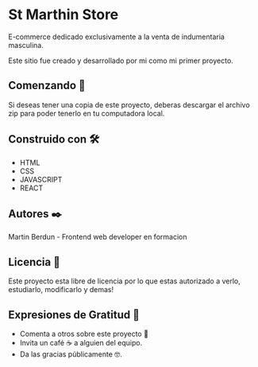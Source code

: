 # St Marthin Store

E-commerce dedicado exclusivamente a la venta de indumentaria masculina.

Este sitio fue creado y desarrollado por mi como mi primer proyecto.

## Comenzando 🚀

Si deseas tener una copia de este proyecto, deberas descargar el archivo zip para poder tenerlo en tu computadora local.

## Construido con 🛠️

  * HTML
  * CSS
  * JAVASCRIPT
  * REACT
  
## Autores ✒️

Martin Berdun - Frontend web developer en formacion

## Licencia 📄
 
Este proyecto esta libre de licencia por lo que estas autorizado a verlo, estudiarlo, modificarlo y demas!

## Expresiones de Gratitud 🎁

* Comenta a otros sobre este proyecto 📢
* Invita un café ☕ a alguien del equipo.
* Da las gracias públicamente 🤓.
